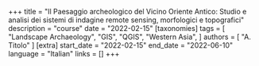 +++
title = "Il Paesaggio archeologico del Vicino Oriente Antico: Studio e analisi dei sistemi di indagine remote sensing, morfologici e topografici"
description = "course"
date = "2022-02-15"
[taxonomies]
tags = [
  "Landscape Archaeology",
  "GIS",
  "QGIS",
  "Western Asia",
]
authors = [ "A. Titolo" ]
[extra]
start_date = "2022-02-15"
end_date = "2022-06-10"
language = "Italian"
links = []
+++
